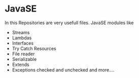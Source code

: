 # JavaSE
In this Repositories are very usefull files.
JavaSE modules like 
- Streams 
- Lambdas 
- Interfaces 
- Try Catch Resources
- File reader 
- Serializable
- Extends
- Exceptions checked and unchecked 
and more.... 
